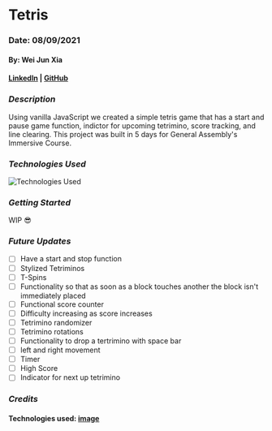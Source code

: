 # Tetris
### Date: 08/09/2021
#### By: Wei Jun Xia

#### [LinkedIn](https://www.linkedin.com/in/w3i/) | [GitHub](https://github.com/weijunxia)

### ***Description***
Using vanilla JavaScript we created a simple tetris game that has a start and pause game function, indictor for upcoming tetrimino, score tracking, and line clearing. This project was built in 5 days for General Assembly's Immersive Course.

### ***Technologies Used***
![Technologies Used](https://i.imgur.com/EjvZJ3F.png)

### ***Getting Started***
WIP 😎

### ***Future Updates***
- [ ] Have a start and stop function 
- [ ] Stylized Tetriminos
- [ ] T-Spins
- [ ] Functionality so that as soon as a block touches another the block isn't immediately placed
- [ ] Functional score counter
- [ ] Difficulty increasing as score increases
- [ ] Tetrimino randomizer
- [ ] Tetrimino rotations
- [ ] Functionality to drop a tertrimino with space bar
- [ ] left and right movement
- [ ] Timer
- [ ] High Score
- [ ] Indicator for next up tetrimino

### ***Credits***
#### Technologies used: [image](https://github.com/mlackey9601/Tic-Tac-Toe/blob/main/README.md) 